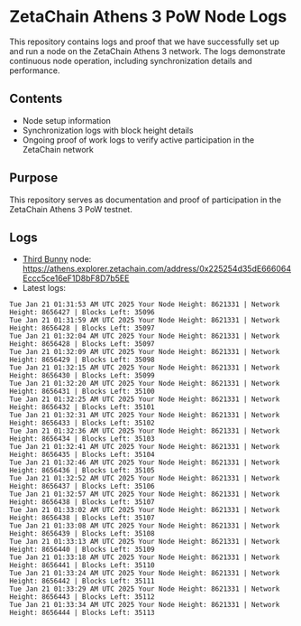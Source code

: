 # ZetaChain Athens 3 PoW Node Logs
This repository contains logs and proof that we have successfully set up and run a node on the ZetaChain Athens 3 network. The logs demonstrate continuous node operation, including synchronization details and performance.

## Contents
- Node setup information
- Synchronization logs with block height details
- Ongoing proof of work logs to verify active participation in the ZetaChain network

## Purpose
This repository serves as documentation and proof of participation in the ZetaChain Athens 3 PoW testnet.

## Logs

- [Third Bunny](https://thirdbunny.xyz/) node: https://athens.explorer.zetachain.com/address/0x225254d35dE666064Eccc5ce16eF1D8bF8D7b5EE
- Latest logs:
```
Tue Jan 21 01:31:53 AM UTC 2025 Your Node Height: 8621331 | Network Height: 8656427 | Blocks Left: 35096
Tue Jan 21 01:31:59 AM UTC 2025 Your Node Height: 8621331 | Network Height: 8656428 | Blocks Left: 35097
Tue Jan 21 01:32:04 AM UTC 2025 Your Node Height: 8621331 | Network Height: 8656428 | Blocks Left: 35097
Tue Jan 21 01:32:09 AM UTC 2025 Your Node Height: 8621331 | Network Height: 8656429 | Blocks Left: 35098
Tue Jan 21 01:32:15 AM UTC 2025 Your Node Height: 8621331 | Network Height: 8656430 | Blocks Left: 35099
Tue Jan 21 01:32:20 AM UTC 2025 Your Node Height: 8621331 | Network Height: 8656431 | Blocks Left: 35100
Tue Jan 21 01:32:25 AM UTC 2025 Your Node Height: 8621331 | Network Height: 8656432 | Blocks Left: 35101
Tue Jan 21 01:32:31 AM UTC 2025 Your Node Height: 8621331 | Network Height: 8656433 | Blocks Left: 35102
Tue Jan 21 01:32:36 AM UTC 2025 Your Node Height: 8621331 | Network Height: 8656434 | Blocks Left: 35103
Tue Jan 21 01:32:41 AM UTC 2025 Your Node Height: 8621331 | Network Height: 8656435 | Blocks Left: 35104
Tue Jan 21 01:32:46 AM UTC 2025 Your Node Height: 8621331 | Network Height: 8656436 | Blocks Left: 35105
Tue Jan 21 01:32:52 AM UTC 2025 Your Node Height: 8621331 | Network Height: 8656437 | Blocks Left: 35106
Tue Jan 21 01:32:57 AM UTC 2025 Your Node Height: 8621331 | Network Height: 8656438 | Blocks Left: 35107
Tue Jan 21 01:33:02 AM UTC 2025 Your Node Height: 8621331 | Network Height: 8656438 | Blocks Left: 35107
Tue Jan 21 01:33:08 AM UTC 2025 Your Node Height: 8621331 | Network Height: 8656439 | Blocks Left: 35108
Tue Jan 21 01:33:13 AM UTC 2025 Your Node Height: 8621331 | Network Height: 8656440 | Blocks Left: 35109
Tue Jan 21 01:33:18 AM UTC 2025 Your Node Height: 8621331 | Network Height: 8656441 | Blocks Left: 35110
Tue Jan 21 01:33:24 AM UTC 2025 Your Node Height: 8621331 | Network Height: 8656442 | Blocks Left: 35111
Tue Jan 21 01:33:29 AM UTC 2025 Your Node Height: 8621331 | Network Height: 8656443 | Blocks Left: 35112
Tue Jan 21 01:33:34 AM UTC 2025 Your Node Height: 8621331 | Network Height: 8656444 | Blocks Left: 35113
```
